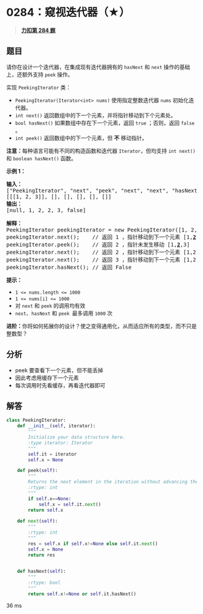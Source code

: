 # 0284：窥视迭代器（★）


> <u>**[力扣第 284 题](https://leetcode.cn/problems/peeking-iterator/)**</u>

## 题目

<p>请你在设计一个迭代器，在集成现有迭代器拥有的 <code>hasNext</code> 和 <code>next</code> 操作的基础上，还额外支持 <code>peek</code> 操作。</p>

<p>实现 <code>PeekingIterator</code> 类：</p>

<ul>
<li><code>PeekingIterator(Iterator&lt;int&gt; nums)</code> 使用指定整数迭代器 <code>nums</code> 初始化迭代器。</li>
<li><code>int next()</code> 返回数组中的下一个元素，并将指针移动到下个元素处。</li>
<li><code>bool hasNext()</code> 如果数组中存在下一个元素，返回 <code>true</code> ；否则，返回 <code>false</code> 。</li>
<li><code>int peek()</code> 返回数组中的下一个元素，但 <strong>不</strong> 移动指针。</li>
</ul>

<p><strong>注意：</strong>每种语言可能有不同的构造函数和迭代器 <code>Iterator</code>，但均支持 <code>int next()</code> 和 <code>boolean hasNext()</code> 函数。</p>



<p><strong>示例 1：</strong></p>

<pre>
<strong>输入：</strong>
["PeekingIterator", "next", "peek", "next", "next", "hasNext"]
[[[1, 2, 3]], [], [], [], [], []]
<strong>输出：</strong>
[null, 1, 2, 2, 3, false]

<strong>解释：</strong>
PeekingIterator peekingIterator = new PeekingIterator([1, 2, 3]); // [<u><strong>1</strong></u>,2,3]
peekingIterator.next();    // 返回 1 ，指针移动到下一个元素 [1,<u><strong>2</strong></u>,3]
peekingIterator.peek();    // 返回 2 ，指针未发生移动 [1,<u><strong>2</strong></u>,3]
peekingIterator.next();    // 返回 2 ，指针移动到下一个元素 [1,2,<u><strong>3</strong></u>]
peekingIterator.next();    // 返回 3 ，指针移动到下一个元素 [1,2,3]
peekingIterator.hasNext(); // 返回 False
</pre>



<p><strong>提示：</strong></p>

<ul>
<li><code>1 &lt;= nums.length &lt;= 1000</code></li>
<li><code>1 &lt;= nums[i] &lt;= 1000</code></li>
<li>对 <code>next</code> 和 <code>peek</code> 的调用均有效</li>
<li><code>next</code>、<code>hasNext</code> 和 <code>peek </code>最多调用  <code>1000</code> 次</li>
</ul>



<p><strong>进阶：</strong>你将如何拓展你的设计？使之变得通用化，从而适应所有的类型，而不只是整数型？</p>


## 分析

- peek 要查看下一个元素，但不能丢掉
- 因此考虑用缓存下一个元素
- 每次调用时先看缓存，再看迭代器即可

## 解答

```python
class PeekingIterator:
    def __init__(self, iterator):
        """
        Initialize your data structure here.
        :type iterator: Iterator
        """
        self.it = iterator
        self.x = None

    def peek(self):
        """
        Returns the next element in the iteration without advancing the iterator.
        :rtype: int
        """
        if self.x==None:
            self.x = self.it.next()
        return self.x
        
    def next(self):
        """
        :rtype: int
        """
        res = self.x if self.x!=None else self.it.next()
        self.x = None
        return res

        
    def hasNext(self):
        """
        :rtype: bool
        """
        return self.x!=None or self.it.hasNext()
```
36 ms

